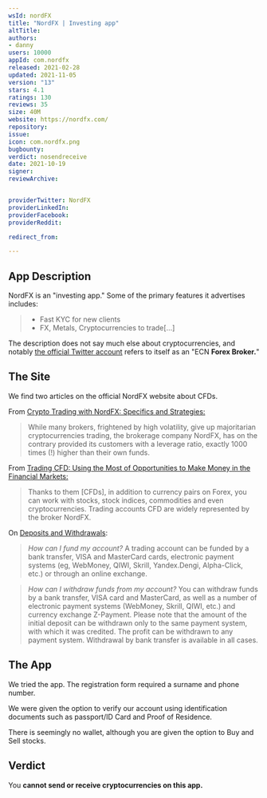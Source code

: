 ```yaml
---
wsId: nordFX
title: "NordFX | Investing app"
altTitle: 
authors:
- danny
users: 10000
appId: com.nordfx
released: 2021-02-28
updated: 2021-11-05
version: "13"
stars: 4.1
ratings: 130
reviews: 35
size: 40M
website: https://nordfx.com/
repository: 
issue: 
icon: com.nordfx.png
bugbounty: 
verdict: nosendreceive
date: 2021-10-19
signer: 
reviewArchive:


providerTwitter: NordFX
providerLinkedIn: 
providerFacebook: 
providerReddit: 

redirect_from:

---
```



## App Description

NordFX is an "investing app." Some of the primary features it advertises includes:

> - Fast KYC for new clients
> - FX, Metals, Cryptocurrencies to trade[...]

The description does not say much else about cryptocurrencies, and notably [the official Twitter account](https://twitter.com/NordFX) refers to itself as an "ECN **Forex Broker.**"

## The Site

We find two articles on the official NordFX website about CFDs. 

From [Crypto Trading with NordFX: Specifics and Strategies:](https://nordfx.com/342-crypto-trading-with-nordfx-specifics-and-strategies.html
)

> While many brokers, frightened by high volatility, give up majoritarian cryptocurrencies trading, the brokerage company NordFX, has on the contrary provided its customers with a leverage ratio, exactly 1000 times (!) higher than their own funds. 

From [Trading CFD: Using the Most of Opportunities to Make Money in the Financial Markets:](https://nordfx.com/565-cfd.html)

> Thanks to them [CFDs], in addition to currency pairs on Forex, you can work with stocks, stock indices, commodities and even cryptocurrencies. Trading accounts CFD are widely represented by the broker NordFX.

On [Deposits and Withdrawals](https://nordfx.com/faq_deposits_and_withdrawal.html): 

> *How can I fund my account?* A trading account can be funded by a bank transfer, VISA and MasterCard cards, electronic payment systems (eg, WebMoney, QIWI, Skrill, Yandex.Dengi, Alpha-Click, etc.) or through an online exchange.

> *How can I withdraw funds from my account?* You can withdraw funds by a bank transfer, VISA card and MasterCard, as well as a number of electronic payment systems (WebMoney, Skrill, QIWI, etc.) and currency exchange Z-Payment. Please note that the amount of the initial deposit can be withdrawn only to the same payment system, with which it was credited. The profit can be withdrawn to any payment system. Withdrawal by bank transfer is available in all cases.

## The App
We tried the app. The registration form required a surname and phone number.

We were given the option to verify our account using identification documents such as passport/ID Card and Proof of Residence.

There is seemingly no wallet, although you are given the option to Buy and Sell stocks.

## Verdict
You **cannot send or receive cryptocurrencies on this app.**
